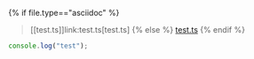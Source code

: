 {% if file.type=="asciidoc" %}
> [[test.ts]]link:test.ts[test.ts]
{% else %}
> <a id="test.ts" href="test.ts">test.ts</a>
{% endif %}

``` typescript
console.log("test");
```
